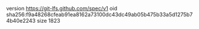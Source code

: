 version https://git-lfs.github.com/spec/v1
oid sha256:f9a48268cfeab91ea8162a73100dc43dc49ab05b475b33a5d1275b74b40e2243
size 1823
